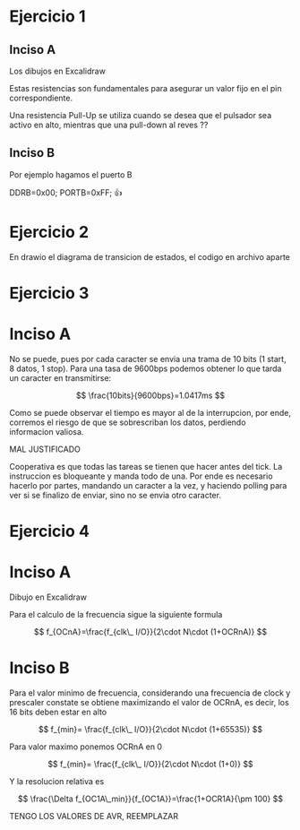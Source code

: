 # Ejercicio 1

## Inciso A

Los dibujos en Excalidraw

Estas resistencias son fundamentales para asegurar un valor fijo en el pin correspondiente.

Una resistencia Pull-Up se utiliza cuando se desea que el pulsador sea activo en alto, mientras que una pull-down al reves ??

## Inciso B

Por ejemplo hagamos el puerto B

DDRB=0x00;
PORTB=0xFF;
👍

# Ejercicio 2

En drawio el diagrama de transicion de estados, el codigo en archivo aparte

# Ejercicio 3

# Inciso A

No se puede, pues por cada caracter se envia una trama de 10 bits (1 start, 8 datos, 1 stop). Para una tasa de 9600bps podemos obtener lo que tarda un caracter en transmitirse:

$$
  \frac{10bits}{9600bps}=1.0417ms
$$

Como se puede observar el tiempo es mayor al de la interrupcion, por ende, corremos el riesgo de que se sobrescriban los datos, perdiendo informacion valiosa.

MAL JUSTIFICADO

Cooperativa es que todas las tareas se tienen que hacer antes del tick. La instruccion es bloqueante y manda todo de una. Por ende es necesario hacerlo por partes, mandando un caracter a la vez, y haciendo polling para ver si se finalizo de enviar, sino no se envia otro caracter.

# Ejercicio 4

# Inciso A

Dibujo en Excalidraw

Para el calculo de la frecuencia sigue la siguiente formula

$$
  f_{OCnA}=\frac{f_{clk\_ I/O}}{2\cdot N\cdot (1+OCRnA)}
$$

# Inciso B

Para el valor minimo de frecuencia, considerando una frecuencia de clock y prescaler constate se obtiene maximizando el valor de OCRnA, es decir, los 16 bits deben estar en alto

$$
  f_{min}= \frac{f_{clk\_ I/O}}{2\cdot N\cdot (1+65535)}
$$

Para valor maximo ponemos OCRnA en 0

$$
  f_{min}= \frac{f_{clk\_ I/O}}{2\cdot N\cdot (1+0)}
$$

Y la resolucion relativa es

$$
  \frac{\Delta f_{OC1A\_min}}{f_{OC1A}}=\frac{1+OCR1A}{\pm 100}
$$


TENGO LOS VALORES DE AVR, REEMPLAZAR